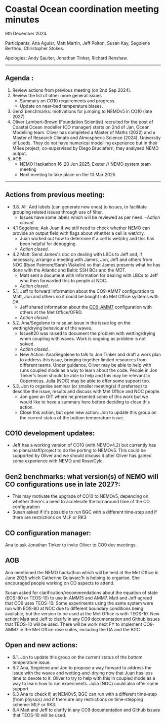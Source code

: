 # Coastal Ocean coordination meeting minutes

9th December 2024.

Participants: Ana Aguiar, Matt Martin, Jeff Polton, Susan Kay, Segolene Berthou, Christopher Stokes.

Apologies: Andy Saulter, Jonathan Tinker, Richard Renshaw.

----------

## Agenda :

1. Review actions from previous meeting (on 2nd Sep 2024).
2. Review the list of other more general issues
   - Summary on CO10 requirements and progress.
   - Update on near-bed temperature biases.
3. Gen2 benchmarks: motivations for jumping to NEMOv5 in CO10 (late 2027)
4. Oliver Lambert-Brown (Foundation Scientist) recruited for the post of Coastal Ocean modeller (CO manager) starts on 2nd of Jan, Ocean Modelling team. Oliver has completed a Master of Maths (2022) and a Master of Research Climate and Atmospheric Science (2024), University of Leeds. They do not have numerical modelling experience but in their MRes project, co-supervised by Diego Bruciaferri, they analysed NEMO output.
5. AOB
   - NEMO Hackathon 16-20 Jun 2025, Exeter // NEMO system team meeting
   - Next meeting to take place on the 10 Mar 2025

----------

## Actions from previous meeting:

- 3.8. All: Add labels (can generate new ones) to issues, to facilitate grouping related issues through use of filter.
   - Issues have some labels which will be reviewed as per need. 
   -_Action closed._
- 4.1 Segolene: Ask Juan if we still need to check whether NEMO can provide an output field with flags about whether a cell is wet/dry.
   - Juan worked out how to determine if a cell is wet/dry and this has been helpful for debugging. 
   - _Action closed._
- 4.2 Matt: Send James's doc on dealing with LBCs to Jeff and, if necessary, arrange a meeting with James, Jon, Jeff and others from NOC (Ryan Patmore/Sarah Wakelin) so that James presents what he has done with the Atlantic and Baltic SSH BCs and the MDT.
   - Matt sent a document with information for dealing with LBCs to Jeff who then forwarded this to people at NOC. 
   - _Action closed._
- 5.1. Jeff to forward information about the CO9-AMM7 configuration to Matt, Jon and others so it could be bought into Met Office systems with DA.
   - Jeff shared information about the [CO9-AMM7](https://github.com/JMMP-Group/CO_AMM7/tree/CO9_AMM7_v4.0.4) configuration with others at the Met Office/OFRD. 
   - _Action closed._
- 5.2. Ana/Segolene to raise an issue in the issue log on the wetting/drying behaviour of the waves.
   - Issue#20 was raised to document the problem with wetting/drying when coupling with waves. Work is ongoing as problem is not solved.
   - _Action closed._ 
   - New Action: Ana/Segolene to talk to Jon Tinker and draft a work plan to address this issue, bringing together limited resources from different teams. Under guidance, Oliver may be able to help with runs coupled mode as a way to learn about the code. People in Jon Tinker's team should be able to help and this may be relevant to Copernicus. Julia (NOC) may be able to offer some support too.
- 5.3. Jon to organise seminar (or smaller meeting(s) if preferred) to describe the issue, results and discuss with Met Office and NOC people.
   - Jon gave an OIT where he presented some of this work but we would like to have a summary here before deciding to close this action.
   - Close this action, but open new action: Jon to update this group on the current status of the bottom temperature issue.

## CO10 development updates:

- Jeff has a working version of CO10 (with NEMOv4.2) but currently has no plans/staff/project to do the porting to NEMOv5. This could be supported by Oliver and we should discuss it after Oliver has gained some experience with NEMO and Rose/Cylc.

## Gen2 benchmarks: what version(s) of NEMO will CO configurations use in late 2027?:

- This may motivate the upgrade of CO10 to NEMOv5, depending on whether there's a need to accelerate the turnaround time of the CO configuration
- Susan asked if it's possible to run BGC with a different time-step and if there are restrictions on MLF or RK3

## CO configuration manager:

Ana to ask Jonathan Tinker to invite Oliver to CO9 dev meetings.

## AOB

Ana mentioned the NEMO hackathon which will be held at the Met Office in June 2025 which Catherine Guiavarc'h is helping to organise. She encouraged people working on CO aspects to attend.

Susan asked for clarification/recommendations about the equation of state (EOS-80 or TEOS-10) to use in AMM15 and AMM7.
Matt and Jeff agreed that CO9 uses TEOS-10. Some experiments using the same system were run with EOS-80 at NOC due to different boundary conditions being available, but the version to be used at the Met Office is with TEOS-10.
New action: Matt and Jeff to clarify in any CO9 documentation and Github issues that TEOS-10 will be used. 
There will be work next FY to implement CO9-AMM7 in the Met Office rose suites, including the DA and the BGC.


## Open and new actions:

- 6.1. Jon to update this group on the current status of the bottom temperature issue.
- 6.2 Ana, Segolene and Jon to propose a way forward to address the issue with the waves and wetting-and-drying now that Juan has less time to devote to it. Oliver to try to help with this in coupled mode as a way to learn how to run experiments. Julia (NOC) could also offer some support.
- 6.3 Ana to check if, at NEMOv5, BGC can run with a different time-step (from physics) and if there are any restrictions on time-stepping scheme: MLF or RK3.
- 6.4 Matt and Jeff to clarify in any CO9 documentation and Github issues that TEOS-10 will be used.
